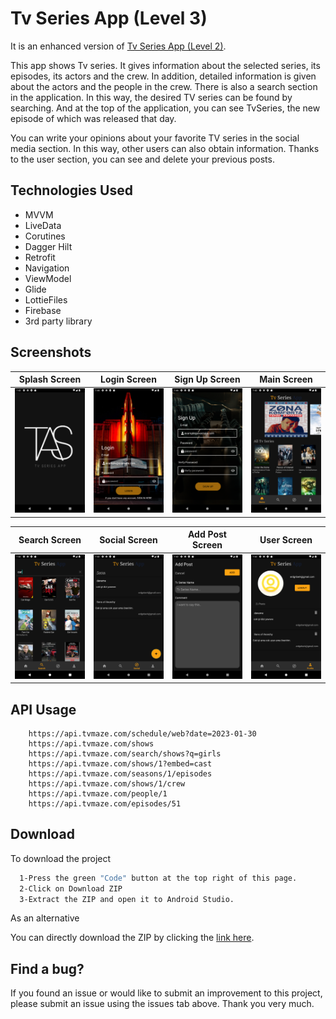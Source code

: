 
# Tv Series App (Level 3)

 
It is an enhanced version of [Tv Series App (Level 2)](https://github.com/BerkErdgn/TvSeriesApp-Level-2).

This app shows Tv series. It gives information about the selected series, its episodes, its actors and the crew. In addition, detailed information is given about the actors and the people in the crew. There is also a search section in the application. In this way, the desired TV series can be found by searching. And at the top of the application, you can see TvSeries, the new episode of which was released that day.

You can write your opinions about your favorite TV series in the social media section. In this way, other users can also obtain information. Thanks to the user section, you can see and delete your previous posts.








## Technologies Used
- MVVM
- LiveData
- Corutines
- Dagger Hilt
- Retrofit
- Navigation
- ViewModel
- Glide 
- LottieFiles
- Firebase
- 3rd party library






  


## Screenshots

Splash Screen | Login Screen |Sign Up Screen| Main  Screen|
 --- | --- |  --- |  --- |  
![](https://github.com/BerkErdgn/TvSeriesApp-Level-3/blob/main/sc/1.png?raw=true)| ![](https://github.com/BerkErdgn/TvSeriesApp-Level-3/blob/main/sc/2.png?raw=true) |![](https://github.com/BerkErdgn/TvSeriesApp-Level-3/blob/main/sc/3.png?raw=true) |![](https://github.com/BerkErdgn/TvSeriesApp-Level-3/blob/main/sc/4.png?raw=true) 


Search Screen | Social Screen |Add Post Screen| User Screen|
 --- | --- |  --- |  --- |  
![](https://github.com/BerkErdgn/TvSeriesApp-Level-3/blob/main/sc/5.png?raw=true)| ![](https://github.com/BerkErdgn/TvSeriesApp-Level-3/blob/main/sc/6.png?raw=true) |![](https://github.com/BerkErdgn/TvSeriesApp-Level-3/blob/main/sc/7.png?raw=true) |![](https://github.com/BerkErdgn/TvSeriesApp-Level-3/blob/main/sc/Screenshot_1704645766.png?raw=true) 


## API Usage

```http
    https://api.tvmaze.com/schedule/web?date=2023-01-30
    https://api.tvmaze.com/shows
    https://api.tvmaze.com/search/shows?q=girls
    https://api.tvmaze.com/shows/1?embed=cast
    https://api.tvmaze.com/seasons/1/episodes
    https://api.tvmaze.com/shows/1/crew
    https://api.tvmaze.com/people/1
    https://api.tvmaze.com/episodes/51

``` 




## Download  

To download the project

```bash 
  1-Press the green "Code" button at the top right of this page.
  2-Click on Download ZIP
  3-Extract the ZIP and open it to Android Studio.
```
As an alternative

You can directly download the ZIP by clicking the [link here](https://github.com/BerkErdgn/TvSeriesApp-Level-3/archive/refs/heads/main.zip).

## Find a bug?

If you found an issue or would like to submit an improvement to this project, please submit an issue using the issues tab above.
Thank you very much.
